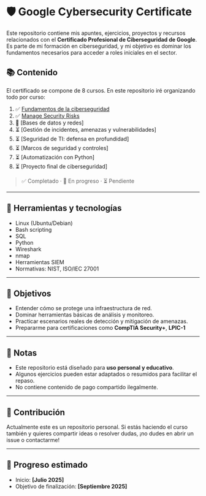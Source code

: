 # 🛡️ Google Cybersecurity Certificate

Este repositorio contiene mis apuntes, ejercicios, proyectos y recursos relacionados con el **Certificado Profesional de Ciberseguridad de Google**. Es parte de mi formación en ciberseguridad, y mi objetivo es dominar los fundamentos necesarios para acceder a roles iniciales en el sector.

## 📚 Contenido

El certificado se compone de 8 cursos. En este repositorio iré organizando todo por curso:

1. ✅ [Fundamentos de la ciberseguridad](./01-Fundamentos/)
2. ✅ [Manage Security Risks](./02-Riesgos/)
3. 🚧 [Bases de datos y redes]
4. ⏳ [Gestión de incidentes, amenazas y vulnerabilidades]
5. ⏳ [Seguridad de TI: defensa en profundidad]
6. ⏳ [Marcos de seguridad y controles]
7. ⏳ [Automatización con Python]
8. ⏳ [Proyecto final de ciberseguridad]

> ✅ Completado · 🚧 En progreso · ⏳ Pendiente

---

## 🧰 Herramientas y tecnologías

- Linux (Ubuntu/Debian)
- Bash scripting
- SQL
- Python
- Wireshark
- nmap
- Herramientas SIEM
- Normativas: NIST, ISO/IEC 27001

---

## 🏁 Objetivos

- Entender cómo se protege una infraestructura de red.
- Dominar herramientas básicas de análisis y monitoreo.
- Practicar escenarios reales de detección y mitigación de amenazas.
- Prepararme para certificaciones como **CompTIA Security+**, **LPIC-1**

---

## 📌 Notas

- Este repositorio está diseñado para **uso personal y educativo**.
- Algunos ejercicios pueden estar adaptados o resumidos para facilitar el repaso.
- No contiene contenido de pago compartido ilegalmente.

---

## 🤝 Contribución

Actualmente este es un repositorio personal. Si estás haciendo el curso también y quieres compartir ideas o resolver dudas, ¡no dudes en abrir un issue o contactarme!

---

## 📅 Progreso estimado

- Inicio: **[Julio 2025]**
- Objetivo de finalización: **[Septiembre 2025]**
